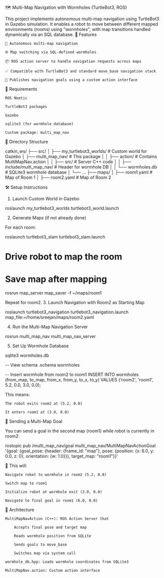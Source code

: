 🗺️ Multi-Map Navigation with Wormholes (TurtleBot3, ROS)

This project implements autonomous multi-map navigation using TurtleBot3 in Gazebo simulation. It enables a robot to move between different mapped environments (rooms) using "wormholes", with map transitions handled dynamically via an SQL database.
🧠 Features

    🔁 Autonomous multi-map navigation

    🌐 Map switching via SQL-defined wormholes

    📦 ROS action server to handle navigation requests across maps

    ✅ Compatible with TurtleBot3 and standard move_base navigation stack

    📡 Publishes navigation goals using a custom action interface

🧰 Requirements

    ROS Noetic

    TurtleBot3 packages

    Gazebo

    sqlite3 (for wormhole database)

    Custom package: multi_map_nav

📁 Directory Structure

catkin_ws/
├── src/
│   ├── my_turtlebot3_worlds/          # Custom world for Gazebo
│   ├── multi_map_nav/                 # This package
│   │   ├── action/                    # Contains MultiMapNav.action
│   │   ├── src/                       # Server C++ code
│   │   ├── include/multi_map_nav/     # Header for wormhole DB
│   │   └── wormholes.db               # SQLite3 wormhole database
│   └── ...
├── maps/
│   ├── room1.yaml                     # Map of Room 1
│   ├── room2.yaml                     # Map of Room 2

🛠️ Setup Instructions
1. Launch Custom World in Gazebo

roslaunch my_turtlebot3_worlds turtlebot3_world.launch

2. Generate Maps (if not already done)

For each room:

roslaunch turtlebot3_slam turtlebot3_slam.launch
# Drive robot to map the room
# Save map after mapping
rosrun map_server map_saver -f ~/maps/room1

Repeat for room2.
3. Launch Navigation with Room2 as Starting Map

roslaunch turtlebot3_navigation turtlebot3_navigation.launch map_file:=/home/sreejan/maps/room2.yaml

4. Run the Multi-Map Navigation Server

rosrun multi_map_nav multi_map_nav_server

5. Set Up Wormhole Database

sqlite3 wormholes.db

-- View schema
.schema wormholes

-- Insert wormhole from room2 to room1
INSERT INTO wormholes (from_map, to_map, from_x, from_y, to_x, to_y) 
VALUES ('room2', 'room1', 5.2, 0.0, 3.0, 0.0);

This means:

    The robot exits room2 at (5.2, 0.0)

    It enters room1 at (3.0, 0.0)

🧪 Sending a Multi-Map Goal

You can send a goal in the second map (room1) while robot is currently in room2:

rostopic pub /multi_map_nav/goal multi_map_nav/MultiMapNavActionGoal \
'{goal: {goal_pose: {header: {frame_id: "map"}, pose: {position: {x: 6.0, y: 0.0, z: 0}, orientation: {w: 1.0}}}, target_map: "room1"}}'

🧭 This will:

    Navigate robot to wormhole in room2 (5.2, 0.0)

    Switch map to room1

    Initialize robot at wormhole exit (3.0, 0.0)

    Navigate to final goal in room1 (6.0, 0.0)

🧱 Architecture

    MultiMapNavAction (C++): ROS Action Server that

        Accepts final pose and target map

        Reads wormhole position from SQLite

        Sends goals to move_base

        Switches map via system call

    wormhole_db.hpp: Loads wormhole coordinates from SQLite3

    MultiMapNav.action: Custom action interface
